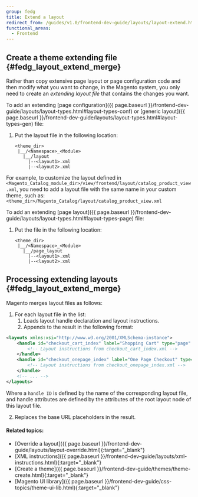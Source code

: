 ```yaml
---
group: fedg
title: Extend a layout
redirect_from: /guides/v1.0/frontend-dev-guide/layouts/layout-extend.html
functional_areas:
  - Frontend
---
```


## Create a theme extending file {#fedg_layout_extend_merge}

Rather than copy extensive page layout or page configuration code and then modify what you want to change, in the Magento system, you only need to create an *extending layout file* that contains the changes you want. 


To add an extending [page configuration]({{ page.baseurl }}/frontend-dev-guide/layouts/layout-types.html#layout-types-conf) or [generic layout]({{ page.baseurl }}/frontend-dev-guide/layouts/layout-types.html#layout-types-gen) file:

1.	Put the layout file in the following location:
    ```tree
    <theme_dir>
     |__/<Namespace>_<Module>
       |__/layout
         |--<layout1>.xml
         |--<layout2>.xml
    ```

For example, to customize the layout defined in `<Magento_Catalog_module_dir>/view/frontend/layout/catalog_product_view.xml`, you need to add a layout file with the same name in your custom theme, such as: `<theme_dir>/Magento_Catalog/layout/catalog_product_view.xml`

To add an extending [page layout]({{ page.baseurl }}/frontend-dev-guide/layouts/layout-types.html#layout-types-page) file:

1.	Put the file in the following location:
    ```tree
    <theme_dir>
     |__/<Namespace>_<Module>
       |__/page_layout
         |--<layout1>.xml
         |--<layout2>.xml
    ```

## Processing extending layouts {#fedg_layout_extend_merge}

Magento merges layout files as follows:

1. For each layout file in the list:
	1. Loads layout handle declaration and layout instructions.
	2. Appends to the result in the following format:

```xml
<layouts xmlns:xsi="http://www.w3.org/2001/XMLSchema-instance">
    <handle id="checkout_cart_index" label="Shopping Cart" type="page" parent="default">
        <!-- Layout instructions from checkout_cart_index.xml -->
    </handle>
    <handle id="checkout_onepage_index" label="One Page Checkout" type="page" parent="default">
        <!-- Layout instructions from checkout_onepage_index.xml -->
    </handle>
    <!-- ... -->
</layouts>
```

Where a `handle ID` is defined by the name of the corresponding layout file, and handle attributes are defined by the attributes of the root layout node of this layout file.

2. Replaces the base URL placeholders in the result.

#### Related topics:

*	[Override a layout]({{ page.baseurl }}/frontend-dev-guide/layouts/layout-override.html){:target="_blank"}
*	[XML instructions]({{ page.baseurl }}/frontend-dev-guide/layouts/xml-instructions.html){:target="_blank"}
*	[Create a theme]({{ page.baseurl }}/frontend-dev-guide/themes/theme-create.html){:target="_blank"}
*	[Magento UI library]({{ page.baseurl }}/frontend-dev-guide/css-topics/theme-ui-lib.html){:target="_blank"}

